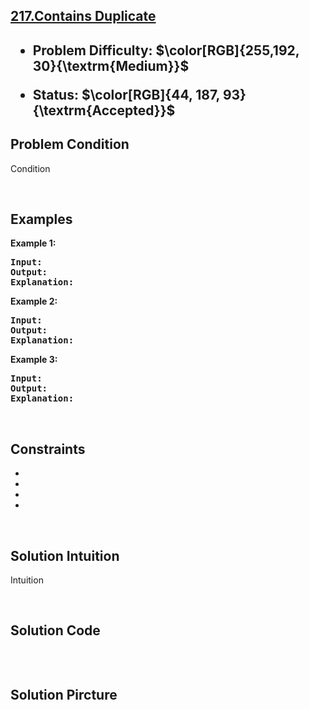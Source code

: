 <!-- <style>

.hard{
    color: rgb(255 55 95)
}

.medium{
    color: rgb(255 192 30)
}

.easy{
    color: rgb(0 184 163)
}

.accepted{
    color: rgb(44 187 93)
}

.error{
    color:rgb(239 71 67)
}

</style> -->

<h2><a href=https://leetcode.com/problems/contains-duplicate/description/>217.Contains Duplicate</a><h2>

<ul>
<li><p>Problem Difficulty: $\color[RGB]{255,192, 30}{\textrm{Medium}}$</p></li>
<li><p>Status: $\color[RGB]{44, 187, 93}{\textrm{Accepted}}$</strong></p>
</ul>

<h2>Problem Condition</h2>
<p>Condition</p>

<p>&nbsp;</p>
<h2>Examples</h2>
<p><strong class="example">Example 1:</strong></p>

<pre><strong>Input:</strong> 
<strong>Output:</strong> 
<strong>Explanation:</strong> 
</pre>

<p><strong class="example">Example 2:</strong></p>

<pre><strong>Input:</strong> 
<strong>Output:</strong> 
<strong>Explanation:</strong>
</pre>

<p><strong class="example">Example 3:</strong></p>

<pre><strong>Input:</strong> 
<strong>Output:</strong> 
<strong>Explanation:</strong> 
</pre>

<p>&nbsp;</p>
<h2>Constraints</h2>
<ul>
	<li><code></code></li>
	<li><code></code></li>
	<li><code></code></li>
	<li><code></code></li>
</ul>

<p>&nbsp;</p>
<h2>Solution Intuition</h2>
<p>Intuition</p>

<p>&nbsp;</p>
<h2>Solution Code</h2>

```python
```

<p>&nbsp;</p>
<h2>Solution Pircture</h2>